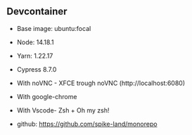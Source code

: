 ## Devcontainer

- Base image: ubuntu:focal
- Node: 14.18.1
- Yarn: 1.22.17
- Cypress 8.7.0
- With noVNC - XFCE trough noVNC (http://localhost:6080)
- With google-chrome
- With Vscode- Zsh + Oh my zsh!

- github: https://github.com/spike-land/monorepo
